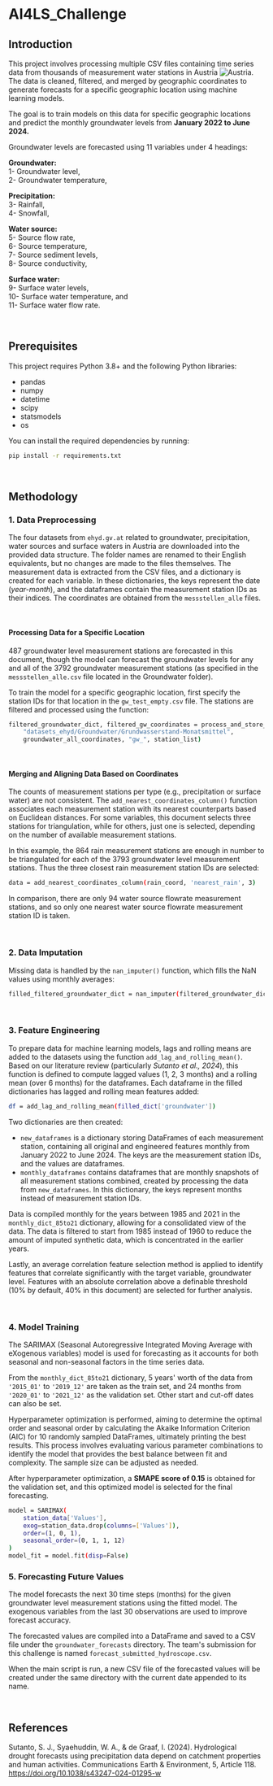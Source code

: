 # AI4LS_Challenge

## Introduction
This project involves processing multiple CSV files containing time series data from thousands of measurement water stations in Austria ![Austria](https://raw.githubusercontent.com/stevenrskelton/flag-icon/master/png/16/country-4x3/at.png "Austria"). The data is cleaned, filtered, and merged by geographic coordinates to generate forecasts for a specific geographic location using machine learning models.

The goal is to train models on this data for specific geographic locations and predict the monthly groundwater levels from **January 2022 to June 2024.**

Groundwater levels are forecasted using 11 variables under 4 headings:

**Groundwater:**
<br>1- Groundwater level,
<br>2- Groundwater temperature,

**Precipitation:**
<br>3- Rainfall,
<br>4- Snowfall,

**Water source:**
<br>5- Source flow rate,
<br>6- Source temperature,
<br>7- Source sediment levels,
<br>8- Source conductivity,

**Surface water:**
<br>9- Surface water levels,
<br>10- Surface water temperature, and
<br>11- Surface water flow rate.

<br>

## Prerequisites

This project requires Python 3.8+ and the following Python libraries:

  - pandas 
  - numpy 
  - datetime 
  - scipy 
  - statsmodels
  - os

You can install the required dependencies by running:

```bash
pip install -r requirements.txt
```

<br>

## Methodology

### 1. Data Preprocessing
The four datasets from `ehyd.gv.at` related to groundwater, precipitation, water sources and surface waters in Austria are downloaded into the provided data structure. 
The folder names are renamed to their English equivalents, but no changes are made to the files themselves. 
The measurement data is extracted from the CSV files, and a dictionary is created for each variable. 
In these dictionaries, the keys represent the date (_year-month_), and the dataframes contain the measurement station IDs as their indices. 
The coordinates are obtained from the `messstellen_alle` files.

<br>

#### Processing Data for a Specific Location
487 groundwater level measurement stations are forecasted in this document, 
though the model can forecast the groundwater levels for any and all of the 3792 groundwater measurement stations (as specified in the `messstellen_alle.csv` file located in the Groundwater folder). 

To train the model for a specific geographic location, first specify the station IDs for that location in the `gw_test_empty.csv` file. 
The stations are filtered and processed using the function:

```bash
filtered_groundwater_dict, filtered_gw_coordinates = process_and_store_data(
    "datasets_ehyd/Groundwater/Grundwasserstand-Monatsmittel",
    groundwater_all_coordinates, "gw_", station_list)
```

<br>

####  Merging and Aligning Data Based on Coordinates
The counts of measurement stations per type (e.g., precipitation or surface water) are not consistent. 
The `add_nearest_coordinates_column()` function associates each measurement station with its nearest counterparts based on Euclidean distances.
For some variables, this document selects three stations for triangulation, while for others, just one is selected, depending on the number of available measurement stations. 

In this example, the 864 rain measurement stations are enough in number to be triangulated for each of the 3793 groundwater level measurement stations. Thus the three closest rain measurement station IDs are selected:


```bash
data = add_nearest_coordinates_column(rain_coord, 'nearest_rain', 3)
```

In comparison, there are only 94 water source flowrate measurement stations, and so only one nearest water source flowrate measurement station ID is taken. 


<br>

### 2. Data Imputation
Missing data is handled by the `nan_imputer()` function, which fills the NaN values using monthly averages:

```bash
filled_filtered_groundwater_dict = nan_imputer(filtered_groundwater_dict)
```

<br>

### 3. Feature Engineering
To prepare data for machine learning models, lags and rolling means are added to the datasets using the function `add_lag_and_rolling_mean()`. 
Based on our literature review (particularly _Sutanto et al., 2024_), this function is defined to compute lagged values (1, 2, 3 months) and a rolling mean (over 6 months) for the dataframes.
Each dataframe in the filled dictionaries has lagged and rolling mean features added:

```bash
df = add_lag_and_rolling_mean(filled_dict['groundwater'])
```



Two dictionaries are then created:
- `new_dataframes` is a dictionary storing DataFrames of each measurement station, containing all original and engineered features monthly from January 2022 to June 2024. The keys are the measurement station IDs, and the values are dataframes.
- `monthly_dataframes` contains dataframes that are monthly snapshots of all measurement stations combined, created by processing the data from `new_dataframes`. In this dictionary, the keys represent months
                        instead of measurement station IDs.

Data is compiled monthly for the years between 1985 and 2021 in the `monthly_dict_85to21` dictionary, allowing for a consolidated view of the data. 
The data is filtered to start from 1985 instead of 1960 to reduce the amount of imputed synthetic data, which is concentrated in the earlier years.


Lastly, an average correlation feature selection method is applied to identify features that correlate significantly with the target variable, groundwater level. 
Features with an absolute correlation above a definable threshold (10% by default, 40% in this document) are selected for further analysis.


<br>

### 4. Model Training
The SARIMAX (Seasonal Autoregressive Integrated Moving Average with eXogenous variables) model is used for forecasting as it accounts for both seasonal and non-seasonal factors in the time series data.

From the `monthly_dict_85to21` dictionary, 5 years' worth of the data from `'2015_01'` to `'2019_12'` are taken as the train set, and 24 months from `'2020_01'` to `'2021_12'` as the validation set. 
Other start and cut-off dates can also be set.

Hyperparameter optimization is performed, aiming to determine the optimal order and seasonal order by calculating the Akaike Information Criterion (AIC) for 10 randomly sampled DataFrames, ultimately printing the best results. This process involves evaluating various parameter combinations to identify the model that provides the best balance between fit and complexity.
The sample size can be adjusted as needed.

After hyperparameter optimization, a **SMAPE score of 0.15** is obtained for the validation set, and this optimized model is selected for the final forecasting.

```bash
model = SARIMAX(
    station_data['Values'],
    exog=station_data.drop(columns=['Values']),
    order=(1, 0, 1),
    seasonal_order=(0, 1, 1, 12)
)
model_fit = model.fit(disp=False)
```



### 5. Forecasting Future Values
The model forecasts the next 30 time steps (months) for the given groundwater level measurement stations using the fitted model. 
The exogenous variables from the last 30 observations are used to improve forecast accuracy.

The forecasted values are compiled into a DataFrame and saved to a CSV file under the `groundwater_forecasts` directory.
The team's submission for this challenge is named `forecast_submitted_hydroscope.csv`.

When the main script is run, a new CSV file of the forecasted values will be created under the same directory with the current date appended to its name.

<br>



## References
Sutanto, S. J., Syaehuddin, W. A., & de Graaf, I. (2024). Hydrological drought forecasts using precipitation data depend on catchment properties and human activities. Communications Earth & Environment, 5, Article 118. https://doi.org/10.1038/s43247-024-01295-w
